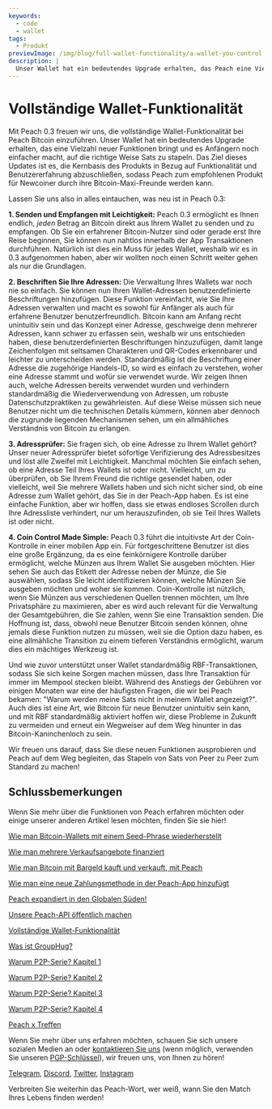 ```yaml
---
keywords:
  - code
  - wallet
tags:
  - Produkt
previewImage: /img/blog/full-wallet-functionality/a-wallet-you-control.png
description: |
  Unser Wallet hat ein bedeutendes Upgrade erhalten, das Peach eine Vielzahl neuer Funktionen bringt und es Anfängern noch einfacher macht, auf die richtige Weise Sats zu stapeln.
---
```


# Vollständige Wallet-Funktionalität

Mit Peach 0.3 freuen wir uns, die vollständige Wallet-Funktionalität bei Peach Bitcoin einzuführen.
Unser Wallet hat ein bedeutendes Upgrade erhalten, das eine Vielzahl neuer Funktionen bringt und es Anfängern noch einfacher macht, auf die richtige Weise Sats zu stapeln.
Das Ziel dieses Updates ist es, die Kernbasis des Produkts in Bezug auf Funktionalität und Benutzererfahrung abzuschließen, sodass Peach zum empfohlenen Produkt für Newcoiner durch ihre Bitcoin-Maxi-Freunde werden kann.

Lassen Sie uns also in alles eintauchen, was neu ist in Peach 0.3:

**1. Senden und Empfangen mit Leichtigkeit:** Peach 0.3 ermöglicht es Ihnen endlich, _jeden_ Betrag an Bitcoin direkt aus Ihrem Wallet zu senden und zu empfangen. Ob Sie ein erfahrener Bitcoin-Nutzer sind oder gerade erst Ihre Reise beginnen, Sie können nun nahtlos innerhalb der App Transaktionen durchführen. Natürlich ist dies ein Muss für jedes Wallet, weshalb wir es in 0.3 aufgenommen haben, aber wir wollten noch einen Schritt weiter gehen als nur die Grundlagen.

**2. Beschriften Sie Ihre Adressen:** Die Verwaltung Ihres Wallets war noch nie so einfach. Sie können nun Ihren Wallet-Adressen benutzerdefinierte Beschriftungen hinzufügen. Diese Funktion vereinfacht, wie Sie Ihre Adressen verwalten und macht es sowohl für Anfänger als auch für erfahrene Benutzer benutzerfreundlich.
Bitcoin kann am Anfang recht unintuitiv sein und das Konzept einer Adresse, geschweige denn mehrerer Adressen, kann schwer zu erfassen sein, weshalb wir uns entschieden haben, diese benutzerdefinierten Beschriftungen hinzuzufügen, damit lange Zeichenfolgen mit seltsamen Charakteren und QR-Codes erkennbarer und leichter zu unterscheiden werden. Standardmäßig ist die Beschriftung einer Adresse die zugehörige Handels-ID, so wird es einfach zu verstehen, woher eine Adresse stammt und wofür sie verwendet wurde.
Wir zeigen Ihnen auch, welche Adressen bereits verwendet wurden und verhindern standardmäßig die Wiederverwendung von Adressen, um robuste Datenschutzpraktiken zu gewährleisten.
Auf diese Weise müssen sich neue Benutzer nicht um die technischen Details kümmern, können aber dennoch die zugrunde liegenden Mechanismen sehen, um ein allmähliches Verständnis von Bitcoin zu erlangen.

**3. Adressprüfer:** Sie fragen sich, ob eine Adresse zu Ihrem Wallet gehört? Unser neuer Adressprüfer bietet sofortige Verifizierung des Adressbesitzes und löst alle Zweifel mit Leichtigkeit.
Manchmal möchten Sie einfach sehen, ob eine Adresse Teil Ihres Wallets ist oder nicht. Vielleicht, um zu überprüfen, ob Sie Ihrem Freund die richtige gesendet haben, oder vielleicht, weil Sie mehrere Wallets haben und sich nicht sicher sind, ob eine Adresse zum Wallet gehört, das Sie in der Peach-App haben. Es ist eine einfache Funktion, aber wir hoffen, dass sie etwas endloses Scrollen durch Ihre Adressliste verhindert, nur um herauszufinden, ob sie Teil Ihres Wallets ist oder nicht.

**4. Coin Control Made Simple:** Peach 0.3 führt die intuitivste Art der Coin-Kontrolle in einer mobilen App ein. Für fortgeschrittene Benutzer ist dies eine große Ergänzung, da es eine feinkörnigere Kontrolle darüber ermöglicht, welche Münzen aus Ihrem Wallet Sie ausgeben möchten. Hier sehen Sie auch das Etikett der Adresse neben der Münze, die Sie auswählen, sodass Sie leicht identifizieren können, welche Münzen Sie ausgeben möchten und woher sie kommen.
Coin-Kontrolle ist nützlich, wenn Sie Münzen aus verschiedenen Quellen trennen möchten, um Ihre Privatsphäre zu maximieren, aber es wird auch relevant für die Verwaltung der Gesamtgebühren, die Sie zahlen, wenn Sie eine Transaktion senden. Die Hoffnung ist, dass, obwohl neue Benutzer Bitcoin senden können, ohne jemals diese Funktion nutzen zu müssen, weil sie die Option dazu haben, es eine allmähliche Transition zu einem tieferen Verständnis ermöglicht, warum dies ein mächtiges Werkzeug ist.

Und wie zuvor unterstützt unser Wallet standardmäßig RBF-Transaktionen, sodass Sie sich keine Sorgen machen müssen, dass Ihre Transaktion für immer im Mempool stecken bleibt. Während des Anstiegs der Gebühren vor einigen Monaten war eine der häufigsten Fragen, die wir bei Peach bekamen: "Warum werden meine Sats nicht in meinem Wallet angezeigt?". Auch dies ist eine Art, wie Bitcoin für neue Benutzer unintuitiv sein kann, und mit RBF standardmäßig aktiviert hoffen wir, diese Probleme in Zukunft zu vermeiden und erneut ein Wegweiser auf dem Weg hinunter in das Bitcoin-Kaninchenloch zu sein.

Wir freuen uns darauf, dass Sie diese neuen Funktionen ausprobieren und Peach auf dem Weg begleiten, das Stapeln von Sats von Peer zu Peer zum Standard zu machen!

## Schlussbemerkungen

Wenn Sie mehr über die Funktionen von Peach erfahren möchten oder einige unserer anderen Artikel lesen möchten, finden Sie sie hier!

[Wie man Bitcoin-Wallets mit einem Seed-Phrase wiederherstellt](https://peachbitcoin.com/de/blog/how-to-restore-peach-wallet/)

[Wie man mehrere Verkaufsangebote finanziert](https://peachbitcoin.com/de/blog/funding-multiple-sell-offers/)

[Wie man Bitcoin mit Bargeld kauft und verkauft, mit Peach](https://peachbitcoin.com/de/blog/how-to-buy-and-sell-bitcoin-with-cash-using-peach/)

[Wie man eine neue Zahlungsmethode in der Peach-App hinzufügt](https://peachbitcoin.com/de/blog/how-to-add-a-payment-method/)

[Peach expandiert in den Globalen Süden!](https://peachbitcoin.com/de/blog/peach-expands-to-the-global-south/)

[Unsere Peach-API öffentlich machen](https://peachbitcoin.com/de/blog/making-our-peach-api-public/)

[Vollständige Wallet-Funktionalität](https://peachbitcoin.com/de/blog/full-wallet-functionality/)

[Was ist GroupHug?](https://peachbitcoin.com/de/blog/group-hug/)

[Warum P2P-Serie? Kapitel 1](https://peachbitcoin.com/de/blog/why-p2p-chapter-1/)

[Warum P2P-Serie? Kapitel 2](https://peachbitcoin.com/de/blog/why-p2p-chapter-2/)

[Warum P2P-Serie? Kapitel 3](https://peachbitcoin.com/de/blog/why-p2p-chapter-3-circular-economies/)

[Warum P2P-Serie? Kapitel 4](https://peachbitcoin.com/de/blog/why-p2p-chapter-4-chains-of-trust/)

[Peach x Treffen](https://peachbitcoin.com/de/blog/peach-for-meetups/)

Wenn Sie mehr über uns erfahren möchten, schauen Sie sich unsere sozialen Medien an oder [kontaktieren Sie uns](mailto:hello@peachbitcoin.com) (wenn möglich, verwenden Sie unseren [PGP-Schlüssel](https://keys.openpgp.org/vks/v1/by-fingerprint/48339A19645E2E53488E0E5479E1B270FACD1BD2)), wir freuen uns, von Ihnen zu hören!

[Telegram](https://t.me/peachtopeach), [Discord](https://discord.gg/ypeHz3SW54), [Twitter](https://twitter.com/peachbitcoin), [Instagram](https://instagram.com/peachbitcoin)

Verbreiten Sie weiterhin das Peach-Wort, wer weiß, wann Sie den Match Ihres Lebens finden werden!
